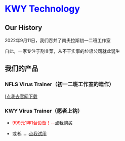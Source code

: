 # <font color="blue">KWY Technology</font>

## Our History

2022年9月11日，我们吞并了南夫拉斯初一二班工作室

自此，一家专注于割韭菜，从不干实事的垃圾公司就此诞生

## 我们的产品

### NFLS Virus Trainer（初一二班工作室的遗作）

[[点我去官网下载](https://Nanflas202202.github.io/NanflasCY2BStudio/HypertextFiles/NFLSVirusTrainer.html)

### KWY Virus Trainer（愿者上钩）

* <font color="red">999元1年1台设备！--</font>[点我购买](https://huang2.cn/old/images/RickRoll.mp4)

* 或者……[点我试用](https://nanflas202202.github.io/KWYVirusTrainer.md)

  
